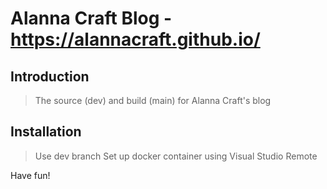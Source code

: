 # Alanna Craft Blog - https://alannacraft.github.io/

## Introduction

> The source (dev) and build (main) for Alanna Craft's blog

## Installation

> Use dev branch
> Set up docker container using Visual Studio Remote

Have fun!
